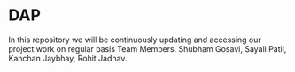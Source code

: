 # DAP
In this repository we will be continuously updating and accessing our project work on regular basis 
Team Members.
Shubham Gosavi, Sayali Patil, Kanchan Jaybhay, Rohit Jadhav.
